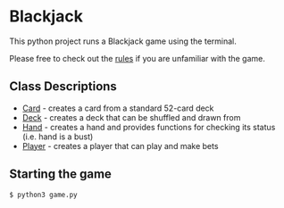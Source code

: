 # Blackjack
This python project runs a Blackjack game using the terminal.

Please free to check out the [rules](https://bicyclecards.com/how-to-play/blackjack/) if you are unfamiliar with the game.

## Class Descriptions
* [Card](card.py) - creates a card from a standard 52-card deck
* [Deck](deck.py) - creates a deck that can be shuffled and drawn from
* [Hand](hand.py) - creates a hand and provides functions for checking its status (i.e. hand is a bust)
* [Player](player.py) - creates a player that can play and make bets

## Starting the game
```
$ python3 game.py
```
